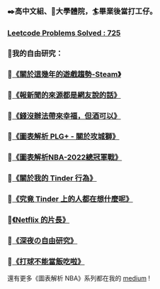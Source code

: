 ### ✒️高中文組、🏀大學體院，🏄畢業後當打工仔。
### [Leetcode Problems Solved : 725](https://leetcode.com/moodoa/)

### 🔭我的自由研究：
### 🔹[《關於這幾年的遊戲趨勢-Steam》](https://medium.com/@genius_peach_oyster_117/%E9%97%9C%E6%96%BC%E9%80%99%E5%B9%BE%E5%B9%B4%E7%9A%84%E9%81%8A%E6%88%B2%E8%B6%A8%E5%8B%A2-steam-c70e37547c28)
### 🔸[《報新聞的來源都是網友說的話》](https://medium.com/@genius_peach_oyster_117/%E5%A0%B1%E6%96%B0%E8%81%9E%E7%9A%84%E4%BE%86%E6%BA%90%E9%83%BD%E6%98%AF%E7%B6%B2%E5%8F%8B%E8%AA%AA%E7%9A%84%E8%A9%B1-9b03d4ddffca)
### 🔹[《錢沒辦法帶來幸福，但酒可以》](https://medium.com/@genius_peach_oyster_117/%E9%8C%A2%E6%B2%92%E8%BE%A6%E6%B3%95%E5%B8%B6%E4%BE%86%E5%B9%B8%E7%A6%8F-%E4%BD%86%E9%85%92%E5%8F%AF%E4%BB%A5-7ead4ac4fffa)
### 🔸[《圖表解析 PLG+ - 關於攻城獅》](https://medium.com/@genius_peach_oyster_117/%E5%9C%96%E8%A1%A8%E8%A7%A3%E6%9E%90-plg-%E9%97%9C%E6%96%BC%E6%94%BB%E5%9F%8E%E7%8D%85-978ad388db1)
### 🔹[《圖表解析NBA-2022總冠軍戰》](https://medium.com/@genius_peach_oyster_117/%E5%9C%96%E8%A1%A8%E8%A7%A3%E6%9E%90nba-2022%E7%B8%BD%E5%86%A0%E8%BB%8D%E6%88%B0-cd034a16765e)
### 🔸[《關於我的 Tinder 行為》](https://medium.com/@genius_peach_oyster_117/%E8%87%AA%E7%94%B1%E7%A0%94%E7%A9%B6-%E9%97%9C%E6%96%BC%E6%88%91%E7%9A%84-tinder-%E8%A1%8C%E7%82%BA-9a974a43bbbd)
### 🔹[《究竟 Tinder 上的人都在想什麼呢》](https://medium.com/@genius_peach_oyster_117/%E8%87%AA%E7%94%B1%E7%A0%94%E7%A9%B6-%E7%A9%B6%E7%AB%9F-tinder-%E4%B8%8A%E7%9A%84%E4%BA%BA%E9%83%BD%E5%9C%A8%E6%83%B3%E4%BB%80%E9%BA%BC%E5%91%A2-f26710740502)
### 🔸[《Netflix 的片長》](https://medium.com/@genius_peach_oyster_117/%E8%87%AA%E7%94%B1%E7%A0%94%E7%A9%B6-netflix-%E7%9A%84%E7%89%87%E9%95%B7-78844f8da61b)
### 🔹[《深夜の自由研究》](https://medium.com/@genius_peach_oyster_117/%E8%87%AA%E7%94%B1%E7%A0%94%E7%A9%B6-%E6%B7%B1%E5%A4%9C%E3%81%AE%E8%87%AA%E7%94%B1%E7%A0%94%E7%A9%B6-1c9ac39f4ba1)
### 🔸[《打球不能當飯吃啦》](https://medium.com/@genius_peach_oyster_117/%E8%87%AA%E7%94%B1%E7%A0%94%E7%A9%B6-%E6%89%93%E7%90%83%E4%B8%8D%E8%83%BD%E7%95%B6%E9%A3%AF%E5%90%83%E5%95%A6-b0302df910fb)

還有更多《圖表解析 NBA》系列都在我的 [medium](https://medium.com/@genius_peach_oyster_117) !


<!--
**moodoa/moodoa** is a ✨ _special_ ✨ repository because its `README.md` (this file) appears on your GitHub profile.

Here are some ideas to get you started:

- 🔭 I’m currently working on ...
- 🌱 I’m currently learning ...
- 👯 I’m looking to collaborate on ...
- 🤔 I’m looking for help with ...
- 💬 Ask me about ...
- 📫 How to reach me: ...
- 😄 Pronouns: ...
- ⚡ Fun fact: ...
-->
